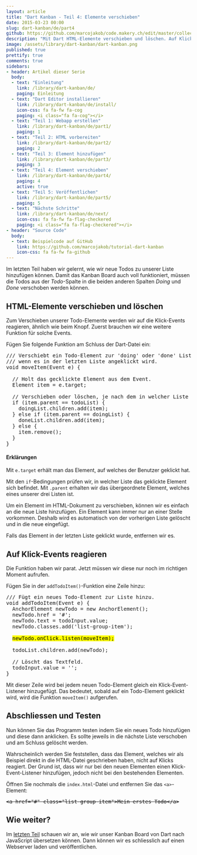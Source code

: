 ```yaml
---
layout: article
title: "Dart Kanban - Teil 4: Elemente verschieben"
date: 2015-03-23 00:00
slug: dart-kanban/de/part4
github: https://github.com/marcojakob/code.makery.ch/edit/master/collections/library/dart-kanban-de-part4.md
description: "Mit Dart HTML-Elemente verschieben und löschen. Auf Klick-Events reagieren."
image: /assets/library/dart-kanban/dart-kanban.png
published: true
prettify: true
comments: true
sidebars:
- header: Artikel dieser Serie
  body:
  - text: "Einleitung"
    link: /library/dart-kanban/de/
    paging: Einleitung
  - text: "Dart Editor installieren"
    link: /library/dart-kanban/de/install/
    icon-css: fa fa-fw fa-cog
    paging: <i class="fa fa-cog"></i>
  - text: "Teil 1: Webapp erstellen"
    link: /library/dart-kanban/de/part1/
    paging: 1
  - text: "Teil 2: HTML vorbereiten"
    link: /library/dart-kanban/de/part2/
    paging: 2
  - text: "Teil 3: Element hinzufügen"
    link: /library/dart-kanban/de/part3/
    paging: 3
  - text: "Teil 4: Element verschieben"
    link: /library/dart-kanban/de/part4/
    paging: 4
    active: true
  - text: "Teil 5: Veröffentlichen"
    link: /library/dart-kanban/de/part5/
    paging: 5
  - text: "Nächste Schritte"
    link: /library/dart-kanban/de/next/
    icon-css: fa fa-fw fa-flag-checkered
    paging: <i class="fa fa-flag-checkered"></i>
- header: "Source Code"
  body:
  - text: Beispielcode auf GitHub
    link: https://github.com/marcojakob/tutorial-dart-kanban
    icon-css: fa fa-fw fa-github
---
```


Im letzten Teil haben wir gelernt, wie wir neue Todos zu unserer Liste hinzufügen können. Damit das Kanban Board auch voll funktioniert, müssen die Todos aus der *Todo*-Spalte in die beiden anderen Spalten *Doing* und *Done* verschoben werden können. 


## HTML-Elemente verschieben und löschen

Zum Verschieben unserer Todo-Elemente werden wir auf die Klick-Events reagieren, ähnlich wie beim Knopf. Zuerst brauchen wir eine weitere Funktion für solche Events.

Fügen Sie folgende Funktion am Schluss der Dart-Datei ein:

<pre class="prettyprint lang-dart">
/// Verschiebt ein Todo-Element zur 'doing' oder 'done' Liste oder löscht es,
/// wenn es in der letzten Liste angeklickt wird.
void moveItem(Event e) {

  // Holt das gecklickte Element aus dem Event.
  Element item = e.target;

  // Verschieben oder löschen, je nach dem in welcher Liste das Element ist.
  if (item.parent == todoList) {
    doingList.children.add(item);
  } else if (item.parent == doingList) {
    doneList.children.add(item);
  } else {
    item.remove();
  }
}
</pre>


#### Erklärungen

Mit `e.target` erhält man das Element, auf welches der Benutzer geklickt hat.

Mit den `if`-Bedingungen prüfen wir, in welcher Liste das geklickte Element sich befindet. Mit `.parent` erhalten wir das übergeordnete Element, welches eines unserer drei Listen ist.

Um ein Element im HTML-Dokument zu verschieben, können wir es einfach an die neue Liste hinzufügen. Ein Element kann immer nur an einer Stelle vorkommen. Deshalb wird es automatisch von der vorherigen Liste gelöscht und in die neue eingefügt.

Falls das Element in der letzten Liste geklickt wurde, entfernen wir es.


## Auf Klick-Events reagieren

Die Funktion haben wir parat. Jetzt müssen wir diese nur noch im richtigen Moment aufrufen.

Fügen Sie in der `addTodoItem()`-Funktion eine Zeile hinzu:

<pre class="prettyprint lang-dart">
/// Fügt ein neues Todo-Element zur Liste hinzu.
void addTodoItem(Event e) {
  AnchorElement newTodo = new AnchorElement();
  newTodo.href = '#';
  newTodo.text = todoInput.value;
  newTodo.classes.add('list-group-item');

  <mark>newTodo.onClick.listen(moveItem);</mark>

  todoList.children.add(newTodo);

  // Löscht das Textfeld.
  todoInput.value = '';
}
</pre>

Mit dieser Zeile wird bei jedem neuen Todo-Element gleich ein Klick-Event-Listener hinzugefügt. Das bedeutet, sobald auf ein Todo-Element geklickt wird, wird die Funktion `moveItem()` aufgerufen.


## Abschliessen und Testen

Nun können Sie das Programm testen indem Sie ein neues Todo hinzufügen und diese dann anklicken. Es sollte jeweils in die nächste Liste verschoben und am Schluss gelöscht werden.

Wahrscheinlich werden Sie feststellen, dass das Element, welches wir als Beispiel direkt in die HTML-Datei geschrieben haben, nicht auf Klicks reagiert. Der Grund ist, dass wir nur bei den neuen Elementen einen Klick-Event-Listener hinzufügen, jedoch nicht bei den bestehenden Elementen.

Öffnen Sie nochmals die `index.html`-Datei und entfernen Sie das `<a>`-Element: 

<pre class="prettyprint lang-html">
<del>&lt;a href="#" class="list-group-item">Mein erstes Todo&lt;/a></del>
</pre>


## Wie weiter?

Im [letzten Teil](/library/dart-kanban/de/part5/) schauen wir an, wie wir unser Kanban Board von Dart nach JavaScript übersetzen können. Dann können wir es schliesslich auf einen Webserver laden und veröffentlichen.




